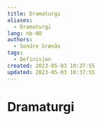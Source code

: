 ```yaml
---
title: Dramaturgi
aliases: 
  - Dramaturgi
lang: nb-NO
authors:
  - Sondre Grønås
tags:
  - Definisjon
created: 2023-05-03 10:37:55
updated: 2023-05-03 10:37:55
---
```

# Dramaturgi
